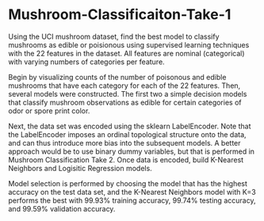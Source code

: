 # Mushroom-Classificaiton-Take-1

Using the UCI mushroom dataset, find the best model to classify mushrooms as edible or poisionous using supervised learning techniques with the 22 features in the dataset.  All features are nominal (categorical) with varying numbers of categories per feature.  

Begin by visualizing counts of the number of poisonous and edible mushrooms that have each category for each of the 22 features.  Then, several models were constructed.  The first two a simple decision models that classify mushroom observations as edible for certain categories of odor or spore print color.

Next, the data set was encoded using the sklearn LabelEncoder.   Note that the LabelEncoder imposes an ordinal topological structure onto the data, and can thus introduce more bias into the subsequent models.  A better approach would be to use binary dummy variables, but that is performed in Mushroom Classification Take 2. 
Once data is encoded, build K-Nearest Neighbors and Logisitic Regression models.  

Model selection is performed by choosing the model that has the highest accuracy on the test data set, and the K-Nearest Neighbors model with K=3 performs the best with 99.93% training accuracy, 99.74% testing accuracy, and 99.59% validation accuracy.
